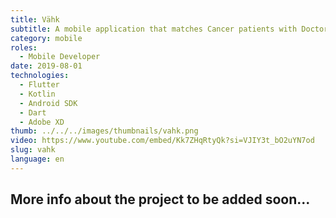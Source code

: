 ```yaml
---
title: Vähk
subtitle: A mobile application that matches Cancer patients with Doctors, built with Flutter, it consumes an already existing API provided by the client.
category: mobile
roles:
  - Mobile Developer
date: 2019-08-01
technologies: 
  - Flutter
  - Kotlin
  - Android SDK
  - Dart
  - Adobe XD
thumb: ../../../images/thumbnails/vahk.png
video: https://www.youtube.com/embed/Kk7ZHqRtyQk?si=VJIY3t_bO2uYN7od
slug: vahk
language: en
---
```


## More info about the project to be added soon...